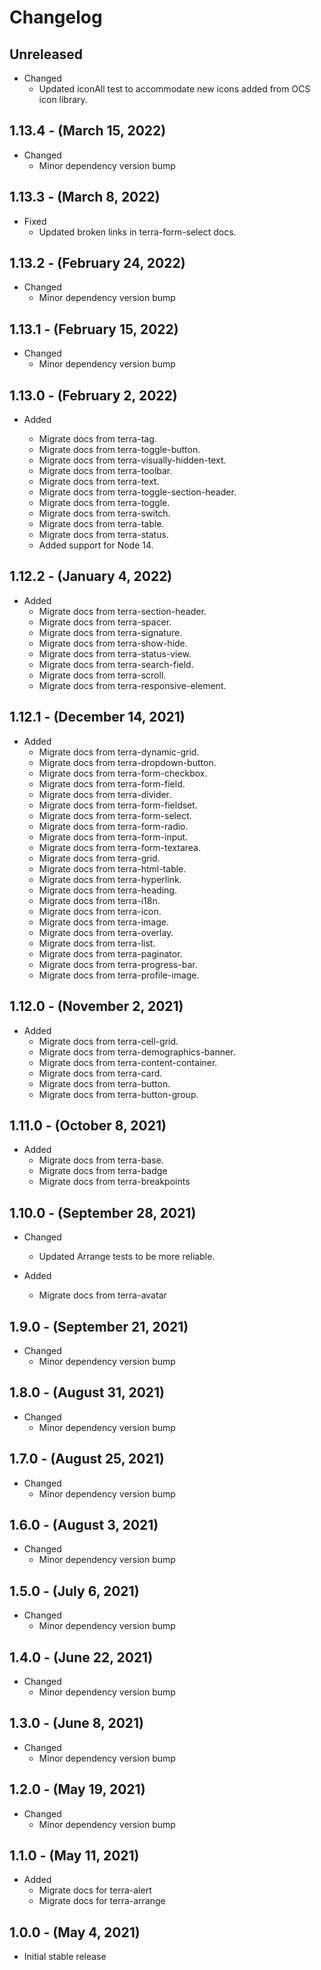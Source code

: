 # Changelog

## Unreleased

- Changed
  - Updated iconAll test to accommodate new icons added from OCS icon library.

## 1.13.4 - (March 15, 2022)

- Changed
  - Minor dependency version bump

## 1.13.3 - (March 8, 2022)

- Fixed
  - Updated broken links in terra-form-select docs.

## 1.13.2 - (February 24, 2022)

- Changed
  - Minor dependency version bump

## 1.13.1 - (February 15, 2022)

- Changed
  - Minor dependency version bump

## 1.13.0 - (February 2, 2022)

- Added

  - Migrate docs from terra-tag.
  - Migrate docs from terra-toggle-button.
  - Migrate docs from terra-visually-hidden-text.
  - Migrate docs from terra-toolbar.
  - Migrate docs from terra-text.
  - Migrate docs from terra-toggle-section-header.
  - Migrate docs from terra-toggle.
  - Migrate docs from terra-switch.
  - Migrate docs from terra-table.
  - Migrate docs from terra-status.
  - Added support for Node 14.

## 1.12.2 - (January 4, 2022)

- Added
  - Migrate docs from terra-section-header.
  - Migrate docs from terra-spacer.
  - Migrate docs from terra-signature.
  - Migrate docs from terra-show-hide.
  - Migrate docs from terra-status-view.
  - Migrate docs from terra-search-field.
  - Migrate docs from terra-scroll.
  - Migrate docs from terra-responsive-element.

## 1.12.1 - (December 14, 2021)

- Added
  - Migrate docs from terra-dynamic-grid.
  - Migrate docs from terra-dropdown-button.
  - Migrate docs from terra-form-checkbox.
  - Migrate docs from terra-form-field.
  - Migrate docs from terra-divider.
  - Migrate docs from terra-form-fieldset.
  - Migrate docs from terra-form-select.
  - Migrate docs from terra-form-radio.
  - Migrate docs from terra-form-input.
  - Migrate docs from terra-form-textarea.
  - Migrate docs from terra-grid.
  - Migrate docs from terra-html-table.
  - Migrate docs from terra-hyperlink.
  - Migrate docs from terra-heading.
  - Migrate docs from terra-i18n.
  - Migrate docs from terra-icon.
  - Migrate docs from terra-image.
  - Migrate docs from terra-overlay.
  - Migrate docs from terra-list.
  - Migrate docs from terra-paginator.
  - Migrate docs from terra-progress-bar.
  - Migrate docs from terra-profile-image.

## 1.12.0 - (November 2, 2021)

- Added
  - Migrate docs from terra-cell-grid.
  - Migrate docs from terra-demographics-banner.
  - Migrate docs from terra-content-container.
  - Migrate docs from terra-card.
  - Migrate docs from terra-button.
  - Migrate docs from terra-button-group.

## 1.11.0 - (October 8, 2021)

- Added
  - Migrate docs from terra-base.
  - Migrate docs from terra-badge
  - Migrate docs from terra-breakpoints

## 1.10.0 - (September 28, 2021)

- Changed

  - Updated Arrange tests to be more reliable.

- Added
  - Migrate docs from terra-avatar

## 1.9.0 - (September 21, 2021)

- Changed
  - Minor dependency version bump

## 1.8.0 - (August 31, 2021)

- Changed
  - Minor dependency version bump

## 1.7.0 - (August 25, 2021)

- Changed
  - Minor dependency version bump

## 1.6.0 - (August 3, 2021)

- Changed
  - Minor dependency version bump

## 1.5.0 - (July 6, 2021)

- Changed
  - Minor dependency version bump

## 1.4.0 - (June 22, 2021)

- Changed
  - Minor dependency version bump

## 1.3.0 - (June 8, 2021)

- Changed
  - Minor dependency version bump

## 1.2.0 - (May 19, 2021)

- Changed
  - Minor dependency version bump

## 1.1.0 - (May 11, 2021)

- Added
  - Migrate docs for terra-alert
  - Migrate docs for terra-arrange

## 1.0.0 - (May 4, 2021)

- Initial stable release
